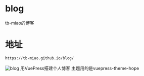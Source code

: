 # blog
tb-miao的博客
# 地址
``` bash
https://tb-miao.github.io/blog/
```
<img src="https://theme-hope-assets.vuejs.press/logo.svg" alt="blog">
用VuePress搭建个人博客
主题用的是vuepress-theme-hope